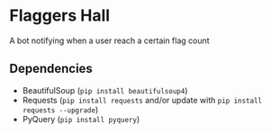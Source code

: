 Flaggers Hall
===

A bot notifying when a user reach a certain flag count

## Dependencies
- BeautifulSoup (`pip install beautifulsoup4`)
- Requests (`pip install requests` and/or update with `pip install requests --upgrade`)
- PyQuery (`pip install pyquery`)
